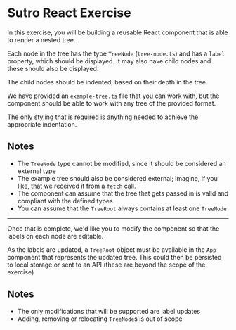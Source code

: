 # Sutro React Exercise

In this exercise, you will be building a reusable React component that is able to render a nested tree.

Each node in the tree has the type `TreeNode` (`tree-node.ts`) and has a `label` property, which should be displayed. It may also have child nodes and these should also be displayed.

The child nodes should be indented, based on their depth in the tree.

We have provided an `example-tree.ts` file that you can work with, but the component should be able to work with any tree of the provided format.

The only styling that is required is anything needed to achieve the appropriate indentation.

## Notes

 - The `TreeNode` type cannot be modified, since it should be considered an external type
 - The example tree should also be considered external; imagine, if you like, that we received it from a `fetch` call.
 - The component can assume that the tree that gets passed in is valid and compliant with the defined types
 - You can assume that the `TreeRoot` always contains at least one `TreeNode`


---

Once that is complete, we'd like you to modify the component so that the labels on each node are editable.

As the labels are updated, a `TreeRoot` object must be available in the `App` component that represents the updated tree. This could then be persisted to local storage or sent to an API (these are beyond the scope of the exercise)

## Notes

 - The only modifications that will be supported are label updates
 - Adding, removing or relocating `TreeNode`s is out of scope
